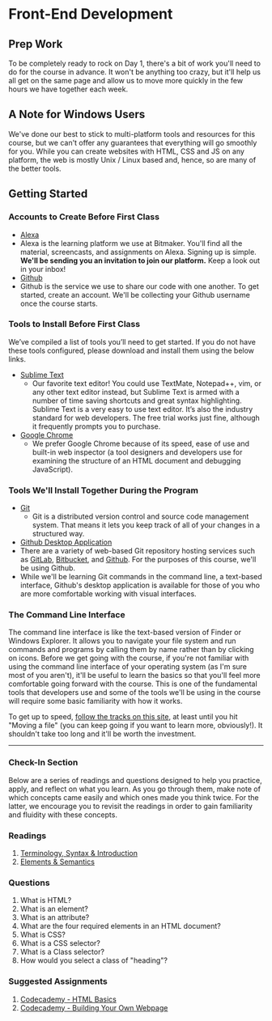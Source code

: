 # Front-End Development
## Prep Work

To be completely ready to rock on Day 1, there's a bit of work you'll need to do
for the course in advance. It won't be anything too crazy, but it'll help us all
get on the same page and allow us to move more quickly in the few hours we
have together each week.

## A Note for Windows Users

We've done our best to stick to multi-platform tools and resources for this course,
but we can't offer any guarantees that everything will go smoothly for you. While
you can create websites with HTML, CSS and JS on any platform, the web is mostly
Unix / Linux based and, hence, so are many of the better tools.


## Getting Started

### Accounts to Create Before First Class
- [Alexa](https://alexa.bitmakerlabs.com/)
 - Alexa is the learning platform we use at Bitmaker. You'll find all the material, screencasts, and assignments on Alexa. Signing up is simple. **We'll be sending you an invitation to join our platform.** Keep a look out in your inbox!
- [Github](https://github.com/join)
 - Github is the service we use to share our code with one another. To get started, create an account. We'll be collecting your Github username once the course starts.

### Tools to Install Before First Class

We’ve compiled a list of tools you’ll need to get started. If you do not have these tools configured, please download and install them using the below links.

- [Sublime Text](http://www.sublimetext.com/3)
  - Our favorite text editor! You could use TextMate, Notepad++, vim, or any other text editor instead, but Sublime Text is armed with a number of time saving shortcuts and great syntax highlighting. Sublime Text is a very easy to use text editor. It’s also the industry standard for web developers. The free trial works just fine, although it frequently prompts you to purchase.
- [Google Chrome](https://www.google.com/intl/en/chrome/browser/)
  - We prefer Google Chrome because of its speed, ease of use and built-in web inspector (a tool designers and developers use for examining the structure of an HTML document and debugging JavaScript).

### Tools We'll Install Together During the Program

- [Git](http://git-scm.com/)
  - Git is a distributed version control and source code management system. That means it lets you keep track of all of your changes in a structured way.
- [Github Desktop Application](https://desktop.github.com/)
 - There are a variety of web-based Git repository hosting services such as [GitLab](https://about.gitlab.com/gitlab-com/), [Bitbucket](https://bitbucket.org/), and [Github](https://github.com/). For the purposes of this course, we'll be using Github. 
 - While we'll be learning Git commands in the command line, a text-based interface, Github's desktop application is available for those of you who are more comfortable working with visual interfaces. 

### The Command Line Interface

The command line interface is like the text-based version of Finder or Windows Explorer. It allows you to navigate your file system and run commands and programs by calling them by name rather than by clicking on icons. Before we get going with the course, if you're not familiar with using the command line interface of your operating system (as I'm sure most of you aren't), it'll be useful to learn the basics so that you'll feel more comfortable going forward with the course. This is one of the fundamental tools that developers use and some of the tools we'll be using in the course will require some basic familiarity with how it works. 

To get up to speed, [follow the tracks on this site](http://cli.learncodethehardway.org/book/), at least until you hit "Moving a file" (you can keep going if you want to learn more, obviously!). It shouldn't take too long and it'll be worth the investment.

---

### Check-In Section

Below are a series of readings and questions designed to help you practice, apply, and reflect on what you learn. As you go through them, make note of which concepts came easily and which ones made you think twice. For the latter, we encourage you to revisit the readings in order to gain familiarity and fluidity with these concepts.

### Readings

1. [Terminology, Syntax & Introduction](http://learn.shayhowe.com/html-css/terminology-syntax-intro)
2. [Elements & Semantics](http://learn.shayhowe.com/html-css/elements-semantics)

### Questions

1. What is HTML?
2. What is an element?
3. What is an attribute?
4. What are the four required elements in an HTML document?
5. What is CSS?
6. What is a CSS selector?
7. What is a Class selector?
8. How would you select a class of "heading"?

### Suggested Assignments

1. [Codecademy - HTML Basics](http://www.codecademy.com/tracks/web)
2. [Codecademy - Building Your Own Webpage](http://www.codecademy.com/tracks/web)